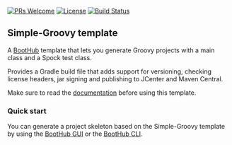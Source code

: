 [![PRs Welcome](https://img.shields.io/badge/PRs-welcome-brightgreen.svg?style=flat-square)](http://makeapullrequest.com)
[![License](https://img.shields.io/badge/License-Apache%202.0-blue.svg)](https://github.com/boothub-org/boothub-template-simple-groovy/blob/master/LICENSE)
[![Build Status](https://img.shields.io/travis/boothub-org/boothub-template-simple-groovy/master.svg?label=Build)](https://travis-ci.org/boothub-org/boothub-template-simple-groovy)
## Simple-Groovy template ##

A [BootHub](https://boothub.org) template that lets you generate Groovy projects with a main class and a Spock test class.

Provides a Gradle build file that adds support for versioning, checking license headers, jar signing and publishing to JCenter and Maven Central.

Make sure to read the [documentation](http://simple-groovy.boothub.org) before using this template.

### Quick start

You can generate a project skeleton based on the Simple-Groovy template by using the [BootHub GUI](https://boothub.org/app#/home/true/https%3A%2F%2Fgithub.com%2Fboothub-org%2Fboothub-template-simple-groovy%2Freleases%2Fdownload%2Fv1.0.0%2Fsimple-groovy-1.0.0.zip)
or the [BootHub CLI](https://boothub.org/app#/cli).
